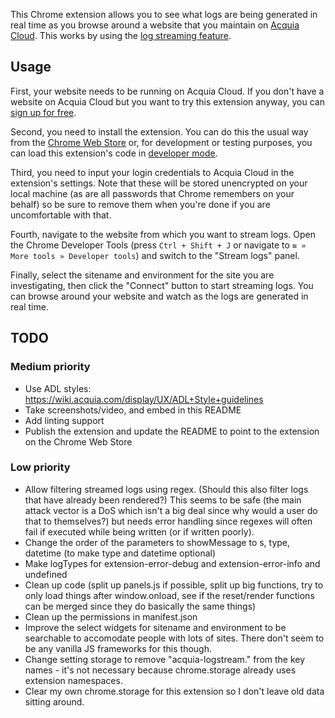 This Chrome extension allows you to see what logs are being generated in real
time as you browse around a website that you maintain on
[Acquia Cloud](https://www.acquia.com/products-services/acquia-cloud). This
works by using the
[log streaming feature](https://docs.acquia.com/cloud/configure/logging/stream).

## Usage

First, your website needs to be running on Acquia Cloud. If you don't have a
website on Acquia Cloud but you want to try this extension anyway, you can
[sign up for free](https://insight.acquia.com/free).

Second, you need to install the extension. You can do this the usual way from the
[Chrome Web Store](https://chrome.google.com/webstore/category/extensions) or,
for development or testing purposes, you can load this extension's code in
[developer mode](https://developer.chrome.com/extensions/getstarted#unpacked).

Third, you need to input your login credentials to Acquia Cloud in the
extension's settings. Note that these will be stored unencrypted on your local
machine (as are all passwords that Chrome remembers on your behalf) so be sure
to remove them when you're done if you are uncomfortable with that.

Fourth, navigate to the website from which you want to stream logs. Open the
Chrome Developer Tools (press `Ctrl + Shift + J` or navigate to
`≡ » More tools » Developer tools`) and switch to the "Stream logs" panel.

Finally, select the sitename and environment for the site you are
investigating, then click the "Connect" button to start streaming logs. You can
browse around your website and watch as the logs are generated in real time.

## TODO

### Medium priority
- Use ADL styles: https://wiki.acquia.com/display/UX/ADL+Style+guidelines
- Take screenshots/video, and embed in this README
- Add linting support
- Publish the extension and update the README to point to the extension on the Chrome Web Store

### Low priority
- Allow filtering streamed logs using regex. (Should this also filter logs that have already been rendered?) This seems to be safe (the main attack vector is a DoS which isn't a big deal since why would a user do that to themselves?) but needs error handling since regexes will often fail if executed while being written (or if written poorly).
- Change the order of the parameters to showMessage to s, type, datetime (to make type and datetime optional)
- Make logTypes for extension-error-debug and extension-error-info and undefined
- Clean up code (split up panels.js if possible, split up big functions, try to only load things after window.onload, see if the reset/render functions can be merged since they do basically the same things)
- Clean up the permissions in manifest.json
- Improve the select widgets for sitename and environment to be searchable to accomodate people with lots of sites. There don't seem to be any vanilla JS frameworks for this though.
- Change setting storage to remove "acquia-logstream." from the key names - it's not necessary because chrome.storage already uses extension namespaces.
- Clear my own chrome.storage for this extension so I don't leave old data sitting around.
